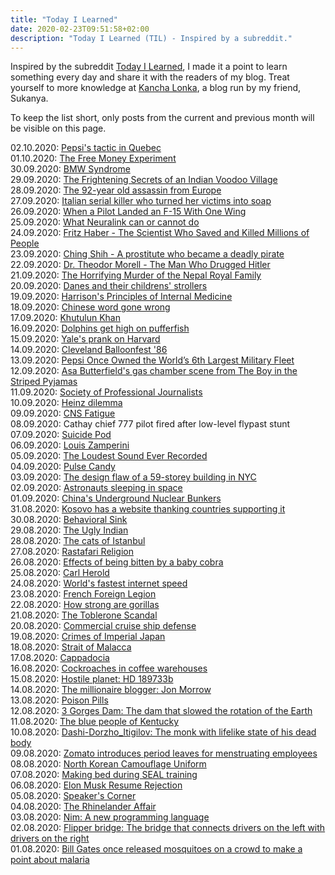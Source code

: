 ```yaml
---
title: "Today I Learned"
date: 2020-02-23T09:51:58+02:00
description: "Today I Learned (TIL) - Inspired by a subreddit."
---
```


Inspired by the subreddit [Today I Learned](https://www.reddit.com/r/todayilearned/), I made it a point to learn something every day and share it with the readers of my blog. Treat yourself to more knowledge at <a href="https://www.kanchalonka.com/til/" target="_blank">Kancha Lonka</a>, a blog run by my friend, Sukanya.

To keep the list short, only posts from the current and previous month will be visible on this page.

02.10.2020: <a href = "https://medium.com/better-marketing/how-pepsi-stomped-coke-by-firing-their-translators-e40449a80c18" target = "_blank">Pepsi's tactic in Quebec</a><br>
01.10.2020: <a href = "https://qr.ae/pN4XGN" target = "_blank">The Free Money Experiment</a><br>
30.09.2020: <a href = "https://www.urbandictionary.com/define.php?term=bmw%20driver%20syndrome" target = "_blank">BMW Syndrome</a><br>
29.09.2020: <a href = "https://medium.com/lessons-from-history/the-frightening-secrets-of-an-indian-voodoo-village-e25d125579bb" target = "_blank">The Frightening Secrets of an Indian Voodoo Village</a><br>
28.09.2020: <a href = "https://medium.com/history-of-yesterday/how-a-92-year-old-granny-became-the-deadliest-assassin-in-europe-9a97110ee0ca" target = "_blank">The 92-year old assassin from Europe</a><br>
27.09.2020: <a href = "https://medium.com/@dani.hendrix3/italian-serial-killer-who-turned-her-victims-into-soap-2a15efdfae2" target = "_blank">Italian serial killer who turned her victims into soap</a><br>
26.09.2020: <a href = "https://medium.com/knowledge-stew/when-a-pilot-landed-an-f-15-with-one-wing-3963a92d0b97" target = "_blank">When a Pilot Landed an F-15 With One Wing</a><br>
25.09.2020: <a href = "https://onezero.medium.com/a-scientist-and-engineer-explain-everything-elon-musks-neuralink-can-and-can-t-do-68e7f5325e09" target = "_blank">What Neuralink can or cannot do</a><br>
24.09.2020: <a href = "https://medium.com/history-of-yesterday/the-scientist-who-saved-and-killed-millions-of-people-70af3b791763" target = "_blank">Fritz Haber - The Scientist Who Saved and Killed Millions of People</a><br>
23.09.2020: <a href = "https://medium.com/history-of-yesterday/ching-shih-a-prostitute-who-became-historys-deadliest-pirate-f596f7fcff23" target = "_blank">Ching Shih - A prostitute who became a deadly pirate</a><br>
22.09.2020: <a href = "https://medium.com/lessons-from-history/the-man-who-drugged-hitler-dr-theodor-morell-2375fb8bb5ff" target = "_blank">Dr. Theodor Morell - The Man Who Drugged Hitler</a><br>
21.09.2020: <a href = "https://medium.com/lessons-from-history/the-horrifying-murder-of-the-nepal-royal-family-79b215478e4b" target = "_blank">The Horrifying Murder of the Nepal Royal Family</a><br>
20.09.2020: <a href = "https://qr.ae/pNHx8Q" target = "_blank">Danes and their childrens' strollers</a><br>
19.09.2020: <a href = "https://en.wikipedia.org/wiki/Harrison%27s_Principles_of_Internal_Medicine" target = "_blank">Harrison's Principles of Internal Medicine</a><br>
18.09.2020: <a href = "https://www.bbc.com/news/world-asia-china-54107329" target = "_blank">Chinese word gone wrong</a><br>
17.09.2020: <a href = "https://medium.com/lessons-from-history/the-strongest-woman-of-the-mongolian-empire-160d21c13004" target = "_blank">Khutulun Khan</a><br>
16.09.2020: <a href = "https://qr.ae/pNH7MI" target = "_blank">Dolphins get high on pufferfish</a><br>
15.09.2020: <a href = "https://medium.com/history-of-yesterday/the-most-epic-university-prank-in-history-d93211b16c91" target = "_blank">Yale's prank on Harvard</a><br>
14.09.2020: <a href = "https://en.wikipedia.org/wiki/Balloonfest_%2786" target = "_blank">Cleveland Balloonfest '86</a><br>
13.09.2020: <a href = "https://medium.com/better-marketing/why-pepsi-once-owned-the-worlds-6th-largest-military-fleet-5d86d99b3ff0" target = "_blank">Pepsi Once Owned the World’s 6th Largest Military Fleet</a><br>
12.09.2020: <a href = "https://qr.ae/pNFWOC" target = "_blank">Asa Butterfield's gas chamber scene from The Boy in the Striped Pyjamas</a><br>
11.09.2020: <a href = "https://www.spj.org/ethicscode.asp" target = "_blank">Society of Professional Journalists</a><br>
10.09.2020: <a href = "https://en.wikipedia.org/wiki/Heinz_dilemma" target = "_blank">Heinz dilemma</a><br>
09.09.2020: <a href = "https://mennohenselmans.com/cns-fatigue/" target = "_blank">CNS Fatigue</a><br>
08.09.2020: <a href = "https://www.flightglobal.com/pictures-cathay-chief-777-pilot-fired-after-low-level-flypast-stunt/78950.article" target = "_blank"></a>Cathay chief 777 pilot fired after low-level flypast stunt<br>
07.09.2020: <a href = "https://www.scmp.com/news/world/europe/article/2141764/controversial-suicide-pod-lets-users-kill-themselves-press-button" target = "_blank">Suicide Pod</a><br>
06.09.2020: <a href = "https://en.wikipedia.org/wiki/Louis_Zamperini" target = "_blank">Louis Zamperini</a><br>
05.09.2020: <a href = "https://medium.com/exploring-history/the-loudest-sound-ever-recorded-c1927ef0de4d" target = "_blank">The Loudest Sound Ever Recorded</a><br>
04.09.2020: <a href = "https://qr.ae/pNCptk" target = "_blank">Pulse Candy</a><br>
03.09.2020: <a href = "https://qr.ae/pNAyLq" target = "_blank">The design flaw of a 59-storey building in NYC</a><br>
02.09.2020: <a href = "https://qr.ae/pNAydL" target = "_blank">Astronauts sleeping in space</a><br>
01.09.2020: <a href = "https://www.nationalgeographic.com/photography/proof/2017/02/atomic-rooms-beijing-china-housing/?cmpid=org&rid=60AF5954611A4648EEF6F3F017DF5DB5" target = "_blank">China's Underground Nuclear Bunkers</a><br>
31.08.2020: <a href = "https://www.kosovothanksyou.com/" target = "_blank">Kosovo has a website thanking countries supporting it</a><br>
30.08.2020: <a href = "https://en.wikipedia.org/wiki/Behavioral_sink" target = "_blank">Behavioral Sink</a><br>
29.08.2020: <a href = "https://en.wikipedia.org/wiki/The_Ugly_Indian" target = "_blank">The Ugly Indian</a><br>
28.08.2020: <a href = "https://qr.ae/pNYPy7" target = "_blank">The cats of Istanbul</a><br>
27.08.2020: <a href = "https://en.wikipedia.org/wiki/Rastafari" target = "_blank">Rastafari Religion</a><br>
26.08.2020: <a href = "https://qr.ae/pNYPsX" target = "_blank">Effects of being bitten by a baby cobra</a><br>
25.08.2020: <a href = "https://medium.com/crimebeat/dark-story-of-a-famous-redditor-b3add1b797af" target = "_blank">Carl Herold</a><br>
24.08.2020: <a href = "https://www.ndtv.com/world-news/uk-scientists-set-a-new-record-for-the-worlds-fastest-internet-speed-2284582" target = "_blank">World's fastest internet speed</a><br>
23.08.2020: <a href = "https://en.wikipedia.org/wiki/French_Foreign_Legion" target = "_blank">French Foreign Legion</a><br>
22.08.2020: <a href = "https://www.nyungweforestnationalpark.org/how-strong-are-gorillas/" target = "_blank">How strong are gorillas</a><br>
21.08.2020: <a href = "https://qr.ae/pN24QD" target = "_blank">The Toblerone Scandal</a><br>
20.08.2020: <a href = "https://qr.ae/pN2Piq" target = "_blank">Commercial cruise ship defense</a><br>
19.08.2020: <a href = "https://qr.ae/pN2PiL" target = "_blank">Crimes of Imperial Japan</a><br>
18.08.2020: <a href = "https://en.wikipedia.org/wiki/Strait_of_Malacca" target = "_blank">Strait of Malacca</a><br>
17.08.2020: <a href = "https://qr.ae/pN2rdO" target = "_blank">Cappadocia</a><br>
16.08.2020: <a href = "https://qr.ae/pN2PaW" target = "_blank">Cockroaches in coffee warehouses</a><br>
15.08.2020: <a href = "https://qr.ae/pN2PaJ" target = "_blank">Hostile planet: HD 189733b</a><br>
14.08.2020: <a href = "https://entrepreneurshandbook.co/lessons-from-millionaire-blogger-jon-morrow-after-8-years-of-writing-d330b80306bd" target = "_blank">The millionaire blogger: Jon Morrow</a><br> 
13.08.2020: <a href = "https://www.investopedia.com/terms/p/poisonpill.asp" target = "_blank">Poison Pills</a><br>
12.08.2020: <a href = "https://qr.ae/pN2hTJ" target = "_blank">3 Gorges Dam: The dam that slowed the rotation of the Earth</a><br>
11.08.2020: <a href = "https://medium.com/history-of-yesterday/the-blue-people-of-kentucky-2c0fcfea4fd7" target = "_blank">The blue people of Kentucky</a><br>
10.08.2020: <a href = "https://en.wikipedia.org/wiki/Dashi-Dorzho_Itigilov" target = "_blank">Dashi-Dorzho_Itigilov: The monk with lifelike state of his dead body</a><br>
09.08.2020: <a href = "https://www.thenewsminute.com/article/zomato-introduces-period-leaves-menstruating-employees-130368?fbclid=IwAR1BqHfPt2hr-KbtRoYJccRJHAuv317_51HN8ozi60DMe0STQCcCwJ1BwYQ" target = "_blank">Zomato introduces period leaves for menstruating employees</a><br>
08.08.2020: <a href = "https://qr.ae/pN2X5E" target = "_blank">North Korean Camouflage Uniform</a><br>
07.08.2020: <a href = "https://qr.ae/pN2X5z" target = "_blank">Making bed during SEAL training</a><br>
06.08.2020: <a href = "https://www.linkedin.com/pulse/20140902001902-7207283-elon-musk-resume-rejection/" target = "_blank">Elon Musk Resume Rejection</a><br>
05.08.2020: <a href = "https://qr.ae/pNsBHC" target = "_blank">Speaker's Corner</a><br>
04.08.2020: <a href = "https://medium.com/history-of-yesterday/the-rhinelander-affair-a626eac582b8" target = "_blank">The Rhinelander Affair</a><br>
03.08.2020: <a href = "https://medium.com/better-programming/a-python-substitute-i-tried-out-the-best-programming-language-youve-never-heard-of-9e29cd1893c0" target = "_blank">Nim: A new programming language</a><br>
02.08.2020: <a href = "https://www.fastcompany.com/1660258/ingenious-flipper-bridge-melds-left-side-drivers-right-side-drivers" target = "_blank">Flipper bridge: The bridge that connects drivers on the left with drivers on the right</a><br>
01.08.2020: <a href = "https://www.cnbc.com/2017/11/28/bill-gates-released-swarming-mosquitoes-to-make-a-point-about-malaria.html" target = "_blank">Bill Gates once released mosquitoes on a crowd to make a point about malaria</a><br>